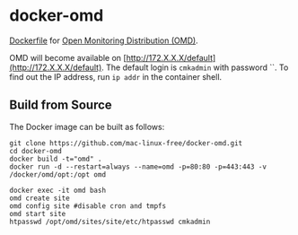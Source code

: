 docker-omd
==========

[Dockerfile](https://www.docker.com) for [Open Monitoring Distribution (OMD)](http://omdistro.org).

OMD will become available on [http://172.X.X.X/default](http://172.X.X.X/default).
The default login is `cmkadmin` with password ``.
To find out the IP address, run `ip addr` in the container shell.

Build from Source
-----------------

The Docker image can be built as follows:

    git clone https://github.com/mac-linux-free/docker-omd.git
    cd docker-omd
    docker build -t="omd" .
    docker run -d --restart=always --name=omd -p=80:80 -p=443:443 -v /docker/omd/opt:/opt omd
    
    docker exec -it omd bash
    omd create site
    omd config site #disable cron and tmpfs
    omd start site
    htpasswd /opt/omd/sites/site/etc/htpasswd cmkadmin
